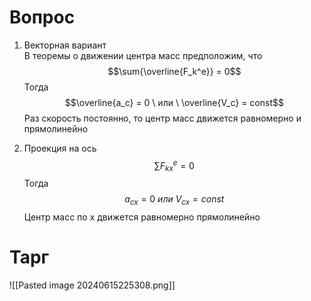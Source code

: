 # Вопрос
1) Векторная вариант  
В теоремы о движении центра масс предположим, что $$\sum{\overline{F_k^e}} = 0$$
Тогда $$\overline{a_c} = 0 \ или \ \overline{V_c} = const$$
Раз скорость постоянно, то центр масс движется равномерно и прямолинейно 

2) Проекция на ось
$$\sum{{F_{kx}^e}} = 0$$
Тогда $${a_{cx}} = 0 \ или \ V_{cx} = const$$
Центр масс по x движется равномерно прямолинейно

# Тарг 
![[Pasted image 20240615225308.png]]